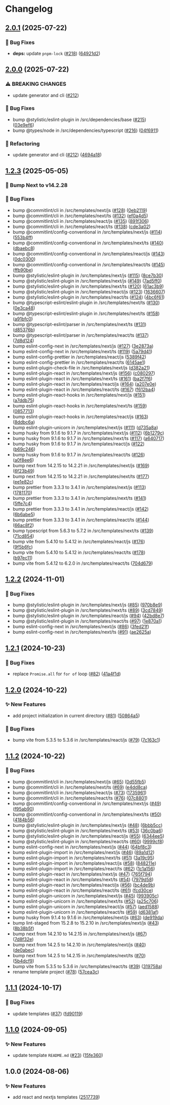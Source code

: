 # Changelog

## [2.0.1](https://github.com/FE-Midas-Consultores/create-midas-front/compare/v2.0.0...v2.0.1) (2025-07-22)


### 🐛 Bug Fixes

* **deps:** update `pnpm-lock` ([#218](https://github.com/FE-Midas-Consultores/create-midas-front/issues/218)) ([64921d2](https://github.com/FE-Midas-Consultores/create-midas-front/commit/64921d2328a1c156b80df8b539deba535c431f20))

## [2.0.0](https://github.com/FE-Midas-Consultores/create-midas-front/compare/v1.2.4...v2.0.0) (2025-07-22)


### ⚠ BREAKING CHANGES

* update generator and cli ([#212](https://github.com/FE-Midas-Consultores/create-midas-front/issues/212))

### 🐛 Bug Fixes

* bump @stylistic/eslint-plugin in /src/dependencies/base ([#215](https://github.com/FE-Midas-Consultores/create-midas-front/issues/215)) ([03e9ef6](https://github.com/FE-Midas-Consultores/create-midas-front/commit/03e9ef6121c50548ce2088ba2b5991c4b36093f8))
* bump @types/node in /src/dependencies/typescript ([#216](https://github.com/FE-Midas-Consultores/create-midas-front/issues/216)) ([04f6911](https://github.com/FE-Midas-Consultores/create-midas-front/commit/04f6911c113a022b0b955140e22a251136539163))


### 🔄 Refactoring

* update generator and cli ([#212](https://github.com/FE-Midas-Consultores/create-midas-front/issues/212)) ([4694a18](https://github.com/FE-Midas-Consultores/create-midas-front/commit/4694a1885dfdee391c3bf07d1ccf278c20bfab6d))

## [1.2.3](https://github.com/FE-Midas-Consultores/create-midas-front/compare/v1.2.2...v1.2.3) (2025-05-05)
### :rocket: Bump Next to v14.2.28

### 🐛 Bug Fixes

* bump @commitlint/cli in /src/templates/next/js ([#128](https://github.com/FE-Midas-Consultores/create-midas-front/issues/128)) ([0eb2119](https://github.com/FE-Midas-Consultores/create-midas-front/commit/0eb21194d0e22c1a07ae4f4ed9bdc73dc2e43544))
* bump @commitlint/cli in /src/templates/next/ts ([#132](https://github.com/FE-Midas-Consultores/create-midas-front/issues/132)) ([ef0a4d5](https://github.com/FE-Midas-Consultores/create-midas-front/commit/ef0a4d50d61772f29e148eec9557723939b5b466))
* bump @commitlint/cli in /src/templates/react/js ([#135](https://github.com/FE-Midas-Consultores/create-midas-front/issues/135)) ([891f306](https://github.com/FE-Midas-Consultores/create-midas-front/commit/891f30690895334395c44e60fe57acfba4461a29))
* bump @commitlint/cli in /src/templates/react/ts ([#138](https://github.com/FE-Midas-Consultores/create-midas-front/issues/138)) ([cde3a02](https://github.com/FE-Midas-Consultores/create-midas-front/commit/cde3a02ea44cf235dd0402748009f5ab26b878bc))
* bump @commitlint/config-conventional in /src/templates/next/js ([#114](https://github.com/FE-Midas-Consultores/create-midas-front/issues/114)) ([553b4ff](https://github.com/FE-Midas-Consultores/create-midas-front/commit/553b4ffa56a01cd00cbbb80dbb242ea91686319c))
* bump @commitlint/config-conventional in /src/templates/next/ts ([#140](https://github.com/FE-Midas-Consultores/create-midas-front/issues/140)) ([dbaebc8](https://github.com/FE-Midas-Consultores/create-midas-front/commit/dbaebc8fdd569c6f7b4fee31daf5290d3fd87306))
* bump @commitlint/config-conventional in /src/templates/react/js ([#143](https://github.com/FE-Midas-Consultores/create-midas-front/issues/143)) ([0dc0300](https://github.com/FE-Midas-Consultores/create-midas-front/commit/0dc0300ad764f43124a4e8cbc3e44766bc8997cc))
* bump @commitlint/config-conventional in /src/templates/react/ts ([#145](https://github.com/FE-Midas-Consultores/create-midas-front/issues/145)) ([ffb90be](https://github.com/FE-Midas-Consultores/create-midas-front/commit/ffb90be371b83c6dcd1db8a1e74caebc0f5a3f1b))
* bump @stylistic/eslint-plugin in /src/templates/next/js ([#115](https://github.com/FE-Midas-Consultores/create-midas-front/issues/115)) ([8ce7b30](https://github.com/FE-Midas-Consultores/create-midas-front/commit/8ce7b30ae85aae0c2506ee28c51d94a7a0b251fa))
* bump @stylistic/eslint-plugin in /src/templates/next/js ([#149](https://github.com/FE-Midas-Consultores/create-midas-front/issues/149)) ([7ad5ff0](https://github.com/FE-Midas-Consultores/create-midas-front/commit/7ad5ff01549b88e0b6db48791cbc3e539f4e557c))
* bump @stylistic/eslint-plugin in /src/templates/next/ts ([#120](https://github.com/FE-Midas-Consultores/create-midas-front/issues/120)) ([61ac3b9](https://github.com/FE-Midas-Consultores/create-midas-front/commit/61ac3b9efc3013e18f72284d73b1ea7822a41b58))
* bump @stylistic/eslint-plugin in /src/templates/react/js ([#123](https://github.com/FE-Midas-Consultores/create-midas-front/issues/123)) ([1636607](https://github.com/FE-Midas-Consultores/create-midas-front/commit/163660781638dde9e7e1966eec1f7d6e3d6514a3))
* bump @stylistic/eslint-plugin in /src/templates/react/ts ([#124](https://github.com/FE-Midas-Consultores/create-midas-front/issues/124)) ([4bc6f61](https://github.com/FE-Midas-Consultores/create-midas-front/commit/4bc6f61af2fc12052d7d91272bd5215c99cd6795))
* bump @typescript-eslint/eslint-plugin in /src/templates/next/ts ([#130](https://github.com/FE-Midas-Consultores/create-midas-front/issues/130)) ([0e3ca48](https://github.com/FE-Midas-Consultores/create-midas-front/commit/0e3ca48266b4920ec5a2247812008786714464b2))
* bump @typescript-eslint/eslint-plugin in /src/templates/next/ts ([#158](https://github.com/FE-Midas-Consultores/create-midas-front/issues/158)) ([a91bfc0](https://github.com/FE-Midas-Consultores/create-midas-front/commit/a91bfc0e30d16f803b0e9164efecb1fa871495ac))
* bump @typescript-eslint/parser in /src/templates/next/ts ([#131](https://github.com/FE-Midas-Consultores/create-midas-front/issues/131)) ([d85376b](https://github.com/FE-Midas-Consultores/create-midas-front/commit/d85376b95e2864e8f1440da39e3f86936318e2c7))
* bump @typescript-eslint/parser in /src/templates/react/ts ([#137](https://github.com/FE-Midas-Consultores/create-midas-front/issues/137)) ([7d8d124](https://github.com/FE-Midas-Consultores/create-midas-front/commit/7d8d12467003f96ef780d51d47dfd41b333c16ac))
* bump eslint-config-next in /src/templates/next/js ([#127](https://github.com/FE-Midas-Consultores/create-midas-front/issues/127)) ([3e2873a](https://github.com/FE-Midas-Consultores/create-midas-front/commit/3e2873ae2cea0907dd470a76dcd48ed0b9ec0ab2))
* bump eslint-config-next in /src/templates/next/ts ([#119](https://github.com/FE-Midas-Consultores/create-midas-front/issues/119)) ([5a79d41](https://github.com/FE-Midas-Consultores/create-midas-front/commit/5a79d41bb9ebb73f4c47aaa47cc2dfb60b7ce95e))
* bump eslint-config-prettier in /src/templates/react/js ([5389f42](https://github.com/FE-Midas-Consultores/create-midas-front/commit/5389f4204e332a502dd7c5b9cf02b274d72856f8))
* bump eslint-config-prettier in /src/templates/react/ts ([6145ae1](https://github.com/FE-Midas-Consultores/create-midas-front/commit/6145ae1bc0f5f07bd3cc57581e06f345429aa318))
* bump eslint-plugin-check-file in /src/templates/next/js ([d382a21](https://github.com/FE-Midas-Consultores/create-midas-front/commit/d382a21526386518437b6f2b4333340b34b052aa))
* bump eslint-plugin-react in /src/templates/next/js ([#156](https://github.com/FE-Midas-Consultores/create-midas-front/issues/156)) ([c080297](https://github.com/FE-Midas-Consultores/create-midas-front/commit/c080297e66caf461f2e37640308865911f2d3eed))
* bump eslint-plugin-react in /src/templates/next/ts ([#161](https://github.com/FE-Midas-Consultores/create-midas-front/issues/161)) ([ba2f7f6](https://github.com/FE-Midas-Consultores/create-midas-front/commit/ba2f7f6895a5bd4eca4a8e37bee268e55876f459))
* bump eslint-plugin-react in /src/templates/react/js ([#164](https://github.com/FE-Midas-Consultores/create-midas-front/issues/164)) ([a207e0e](https://github.com/FE-Midas-Consultores/create-midas-front/commit/a207e0ec08f7814aa07e163ca1b44610a5c9b3cc))
* bump eslint-plugin-react in /src/templates/react/ts ([#167](https://github.com/FE-Midas-Consultores/create-midas-front/issues/167)) ([f612ba4](https://github.com/FE-Midas-Consultores/create-midas-front/commit/f612ba40721d06785b4173583ac17656d936640c))
* bump eslint-plugin-react-hooks in /src/templates/next/js ([#151](https://github.com/FE-Midas-Consultores/create-midas-front/issues/151)) ([a7ddb75](https://github.com/FE-Midas-Consultores/create-midas-front/commit/a7ddb751e6f7a9b1747c7749852ec6d27193b2e8))
* bump eslint-plugin-react-hooks in /src/templates/next/ts ([#159](https://github.com/FE-Midas-Consultores/create-midas-front/issues/159)) ([0857713](https://github.com/FE-Midas-Consultores/create-midas-front/commit/0857713a69db69d49e230e7819d6da41b057239e))
* bump eslint-plugin-react-hooks in /src/templates/react/js ([#163](https://github.com/FE-Midas-Consultores/create-midas-front/issues/163)) ([8ddbc6a](https://github.com/FE-Midas-Consultores/create-midas-front/commit/8ddbc6a7614cd78966698da2a4bbef318cca3d43))
* bump eslint-plugin-unicorn in /src/templates/next/js ([#111](https://github.com/FE-Midas-Consultores/create-midas-front/issues/111)) ([d735a8a](https://github.com/FE-Midas-Consultores/create-midas-front/commit/d735a8a5e5a823c9e98dd24ab3cf1d20b5f27e5f))
* bump husky from 9.1.6 to 9.1.7 in /src/templates/next/js ([#112](https://github.com/FE-Midas-Consultores/create-midas-front/issues/112)) ([6b1279c](https://github.com/FE-Midas-Consultores/create-midas-front/commit/6b1279ce6ceb208531d065a56e8bf0f05118b32f))
* bump husky from 9.1.6 to 9.1.7 in /src/templates/next/ts ([#117](https://github.com/FE-Midas-Consultores/create-midas-front/issues/117)) ([a640717](https://github.com/FE-Midas-Consultores/create-midas-front/commit/a6407176f8789e3220e0032a526026c7e6ea6401))
* bump husky from 9.1.6 to 9.1.7 in /src/templates/react/js ([#122](https://github.com/FE-Midas-Consultores/create-midas-front/issues/122)) ([b69c246](https://github.com/FE-Midas-Consultores/create-midas-front/commit/b69c246bee1769603b78f0d3f4c462dac8e59103))
* bump husky from 9.1.6 to 9.1.7 in /src/templates/react/ts ([#126](https://github.com/FE-Midas-Consultores/create-midas-front/issues/126)) ([a0f8ee6](https://github.com/FE-Midas-Consultores/create-midas-front/commit/a0f8ee669f16b4800cc1c1c2d1af36406bc60314))
* bump next from 14.2.15 to 14.2.21 in /src/templates/next/js ([#169](https://github.com/FE-Midas-Consultores/create-midas-front/issues/169)) ([6f23b49](https://github.com/FE-Midas-Consultores/create-midas-front/commit/6f23b490af3948ab026d19a5829d33dcc5a12fca))
* bump next from 14.2.15 to 14.2.21 in /src/templates/next/ts ([#177](https://github.com/FE-Midas-Consultores/create-midas-front/issues/177)) ([ee1e82c](https://github.com/FE-Midas-Consultores/create-midas-front/commit/ee1e82c5c7ef1422824acc480afc7b5c121d0d3d))
* bump prettier from 3.3.3 to 3.4.1 in /src/templates/next/js ([#113](https://github.com/FE-Midas-Consultores/create-midas-front/issues/113)) ([1781170](https://github.com/FE-Midas-Consultores/create-midas-front/commit/178117058b02f2adde053c414b84e6972c8ed400))
* bump prettier from 3.3.3 to 3.4.1 in /src/templates/next/ts ([#141](https://github.com/FE-Midas-Consultores/create-midas-front/issues/141)) ([5ffe7c4](https://github.com/FE-Midas-Consultores/create-midas-front/commit/5ffe7c4080afc423b0e0c7b308ec407556aef8fe))
* bump prettier from 3.3.3 to 3.4.1 in /src/templates/react/js ([#142](https://github.com/FE-Midas-Consultores/create-midas-front/issues/142)) ([6b6abe5](https://github.com/FE-Midas-Consultores/create-midas-front/commit/6b6abe5da0f15d3d9e54ce48dbfc2632411081f0))
* bump prettier from 3.3.3 to 3.4.1 in /src/templates/react/ts ([#144](https://github.com/FE-Midas-Consultores/create-midas-front/issues/144)) ([66ac8f2](https://github.com/FE-Midas-Consultores/create-midas-front/commit/66ac8f255b472d75026b7f78212300187a55dc1d))
* bump typescript from 5.6.3 to 5.7.2 in /src/templates/next/ts ([#139](https://github.com/FE-Midas-Consultores/create-midas-front/issues/139)) ([71cd854](https://github.com/FE-Midas-Consultores/create-midas-front/commit/71cd8542678f88c1bb47e250b76453919e5d212a))
* bump vite from 5.4.10 to 5.4.12 in /src/templates/react/js ([#176](https://github.com/FE-Midas-Consultores/create-midas-front/issues/176)) ([9f5b6fc](https://github.com/FE-Midas-Consultores/create-midas-front/commit/9f5b6fc9372131358486f822fa5edf3ca45d3212))
* bump vite from 5.4.10 to 5.4.12 in /src/templates/react/ts ([#178](https://github.com/FE-Midas-Consultores/create-midas-front/issues/178)) ([b97ec11](https://github.com/FE-Midas-Consultores/create-midas-front/commit/b97ec11052348cf15230139c89a46ce9fdbef979))
* bump vite from 5.4.12 to 6.2.0 in /src/templates/react/ts ([704d679](https://github.com/FE-Midas-Consultores/create-midas-front/commit/704d67915bad304aba5e46a4c1735b48f8481b41))

## [1.2.2](https://github.com/FE-Midas-Consultores/create-midas-front/compare/v1.2.1...v1.2.2) (2024-11-01)


### 🐛 Bug Fixes

* bump @stylistic/eslint-plugin in /src/templates/next/js ([#85](https://github.com/FE-Midas-Consultores/create-midas-front/issues/85)) ([970b8e9](https://github.com/FE-Midas-Consultores/create-midas-front/commit/970b8e91d73ff414dc20c512e0d4f2d6581e15ea))
* bump @stylistic/eslint-plugin in /src/templates/next/ts ([#89](https://github.com/FE-Midas-Consultores/create-midas-front/issues/89)) ([3cd7849](https://github.com/FE-Midas-Consultores/create-midas-front/commit/3cd78490b335944d9b326c8431bcfcf664cbe137))
* bump @stylistic/eslint-plugin in /src/templates/react/js ([#94](https://github.com/FE-Midas-Consultores/create-midas-front/issues/94)) ([42bd8e7](https://github.com/FE-Midas-Consultores/create-midas-front/commit/42bd8e72df78bb0201e28f0b7e3360c7280413eb))
* bump @stylistic/eslint-plugin in /src/templates/react/ts ([#97](https://github.com/FE-Midas-Consultores/create-midas-front/issues/97)) ([1e870a1](https://github.com/FE-Midas-Consultores/create-midas-front/commit/1e870a18a6b9fc13760bde6f4f22a84f8c5596f4))
* bump eslint-config-next in /src/templates/next/js ([#86](https://github.com/FE-Midas-Consultores/create-midas-front/issues/86)) ([3fed21f](https://github.com/FE-Midas-Consultores/create-midas-front/commit/3fed21f35f9ef66372c66a5000818eeede4225b0))
* bump eslint-config-next in /src/templates/next/ts ([#91](https://github.com/FE-Midas-Consultores/create-midas-front/issues/91)) ([ae2625a](https://github.com/FE-Midas-Consultores/create-midas-front/commit/ae2625a9a3b8f72ee4389803f471bb19aea7519d))

## [1.2.1](https://github.com/FE-Midas-Consultores/create-midas-front/compare/v1.2.0...v1.2.1) (2024-10-23)


### 🐛 Bug Fixes

* replace `Promise.all` for `for of` loop ([#82](https://github.com/FE-Midas-Consultores/create-midas-front/issues/82)) ([41a4f1d](https://github.com/FE-Midas-Consultores/create-midas-front/commit/41a4f1dceb10cd07348ce2719178453925ea89e1))

## [1.2.0](https://github.com/FE-Midas-Consultores/create-midas-front/compare/v1.1.2...v1.2.0) (2024-10-22)


### ✨ New Features

* add project initialization in current directory ([#81](https://github.com/FE-Midas-Consultores/create-midas-front/issues/81)) ([50864a5](https://github.com/FE-Midas-Consultores/create-midas-front/commit/50864a5220f1db012d79a345fec7525a17cfb3e8))


### 🐛 Bug Fixes

* bump vite from 5.3.5 to 5.3.6 in /src/templates/react/js ([#79](https://github.com/FE-Midas-Consultores/create-midas-front/issues/79)) ([7c163c1](https://github.com/FE-Midas-Consultores/create-midas-front/commit/7c163c158efdc5f63e237fd51ba91b3a4b7e79b2))

## [1.1.2](https://github.com/FE-Midas-Consultores/create-midas-front/compare/v1.1.1...v1.1.2) (2024-10-22)


### 🐛 Bug Fixes

* bump @commitlint/cli in /src/templates/next/js ([#65](https://github.com/FE-Midas-Consultores/create-midas-front/issues/65)) ([0d55fb5](https://github.com/FE-Midas-Consultores/create-midas-front/commit/0d55fb595066972daa9df705774e33613673dc54))
* bump @commitlint/cli in /src/templates/next/ts ([#69](https://github.com/FE-Midas-Consultores/create-midas-front/issues/69)) ([e4dd8ca](https://github.com/FE-Midas-Consultores/create-midas-front/commit/e4dd8ca1d8d3d72c97f654cf05b4c86a32790d1f))
* bump @commitlint/cli in /src/templates/react/js ([#73](https://github.com/FE-Midas-Consultores/create-midas-front/issues/73)) ([1735961](https://github.com/FE-Midas-Consultores/create-midas-front/commit/173596144abfa044ae16e49c25a3fe12d3e6f7b6))
* bump @commitlint/cli in /src/templates/react/ts ([#76](https://github.com/FE-Midas-Consultores/create-midas-front/issues/76)) ([07c8801](https://github.com/FE-Midas-Consultores/create-midas-front/commit/07c8801615f58eb8a1ad820b069abf244fb36d4c))
* bump @commitlint/config-conventional in /src/templates/next/js ([#49](https://github.com/FE-Midas-Consultores/create-midas-front/issues/49)) ([f95ab90](https://github.com/FE-Midas-Consultores/create-midas-front/commit/f95ab902fdf5e4dd5bc3efc09165e279cd677a84))
* bump @commitlint/config-conventional in /src/templates/next/ts ([#50](https://github.com/FE-Midas-Consultores/create-midas-front/issues/50)) ([4184b56](https://github.com/FE-Midas-Consultores/create-midas-front/commit/4184b565fece00d3421c43bf73d73cbd3fff2092))
* bump @stylistic/eslint-plugin in /src/templates/next/js ([#48](https://github.com/FE-Midas-Consultores/create-midas-front/issues/48)) ([6bbb5cc](https://github.com/FE-Midas-Consultores/create-midas-front/commit/6bbb5cc82404bbac63e91e32d12c839d8806426f))
* bump @stylistic/eslint-plugin in /src/templates/next/ts ([#53](https://github.com/FE-Midas-Consultores/create-midas-front/issues/53)) ([36c0ba6](https://github.com/FE-Midas-Consultores/create-midas-front/commit/36c0ba6be1b1666ac23f5a1134078047e6c53993))
* bump @stylistic/eslint-plugin in /src/templates/react/js ([#55](https://github.com/FE-Midas-Consultores/create-midas-front/issues/55)) ([6344ee5](https://github.com/FE-Midas-Consultores/create-midas-front/commit/6344ee55574dbfabf86579f4f84dd6f326868f29))
* bump @stylistic/eslint-plugin in /src/templates/react/ts ([#60](https://github.com/FE-Midas-Consultores/create-midas-front/issues/60)) ([9999cf8](https://github.com/FE-Midas-Consultores/create-midas-front/commit/9999cf88ab11d38d12bfc87c14a7e408c3e31ee5))
* bump eslint-config-next in /src/templates/next/js ([#44](https://github.com/FE-Midas-Consultores/create-midas-front/issues/44)) ([64bf8c3](https://github.com/FE-Midas-Consultores/create-midas-front/commit/64bf8c3877cbb8173ac373fb03567aa14ad37ac4))
* bump eslint-plugin-import in /src/templates/next/js ([#46](https://github.com/FE-Midas-Consultores/create-midas-front/issues/46)) ([89a1d12](https://github.com/FE-Midas-Consultores/create-midas-front/commit/89a1d120449ff5d45d6f82f5f36b13302c2961e8))
* bump eslint-plugin-import in /src/templates/next/ts ([#51](https://github.com/FE-Midas-Consultores/create-midas-front/issues/51)) ([3a19c95](https://github.com/FE-Midas-Consultores/create-midas-front/commit/3a19c957df82e67e109e5859c0872d0bc9c46e84))
* bump eslint-plugin-import in /src/templates/react/js ([#58](https://github.com/FE-Midas-Consultores/create-midas-front/issues/58)) ([848211e](https://github.com/FE-Midas-Consultores/create-midas-front/commit/848211e370270a657abb42a62ff2d52fff3f71cb))
* bump eslint-plugin-import in /src/templates/react/ts ([#62](https://github.com/FE-Midas-Consultores/create-midas-front/issues/62)) ([1c1a156](https://github.com/FE-Midas-Consultores/create-midas-front/commit/1c1a156453ea0a0cd4fa02294098d34d50cf69ae))
* bump eslint-plugin-react in /src/templates/next/js ([#47](https://github.com/FE-Midas-Consultores/create-midas-front/issues/47)) ([765f794](https://github.com/FE-Midas-Consultores/create-midas-front/commit/765f794688a0a6e5ca9bac844d3ebb342221903a))
* bump eslint-plugin-react in /src/templates/next/ts ([#54](https://github.com/FE-Midas-Consultores/create-midas-front/issues/54)) ([7979d58](https://github.com/FE-Midas-Consultores/create-midas-front/commit/7979d580097cdf19f253476fc987d08ec78d6b11))
* bump eslint-plugin-react in /src/templates/react/js ([#56](https://github.com/FE-Midas-Consultores/create-midas-front/issues/56)) ([bc4de9b](https://github.com/FE-Midas-Consultores/create-midas-front/commit/bc4de9bdd101fcba159eda67c8672bde12680e2d))
* bump eslint-plugin-react in /src/templates/react/ts ([#61](https://github.com/FE-Midas-Consultores/create-midas-front/issues/61)) ([fcd30ce](https://github.com/FE-Midas-Consultores/create-midas-front/commit/fcd30ce13523a3c8405c1d504e272b2778a3e8dd))
* bump eslint-plugin-unicorn in /src/templates/next/js ([#45](https://github.com/FE-Midas-Consultores/create-midas-front/issues/45)) ([993905c](https://github.com/FE-Midas-Consultores/create-midas-front/commit/993905c21a64b7f8da7dc7d780b760fb4dd66d82))
* bump eslint-plugin-unicorn in /src/templates/next/ts ([#52](https://github.com/FE-Midas-Consultores/create-midas-front/issues/52)) ([a25c706](https://github.com/FE-Midas-Consultores/create-midas-front/commit/a25c7065d34fa19093c58570b13a699b669fb4d2))
* bump eslint-plugin-unicorn in /src/templates/react/js ([#57](https://github.com/FE-Midas-Consultores/create-midas-front/issues/57)) ([aed1588](https://github.com/FE-Midas-Consultores/create-midas-front/commit/aed1588a204434394c7b795262442502cf5fc84c))
* bump eslint-plugin-unicorn in /src/templates/react/ts ([#59](https://github.com/FE-Midas-Consultores/create-midas-front/issues/59)) ([d6381af](https://github.com/FE-Midas-Consultores/create-midas-front/commit/d6381af196bc0a55c6182bb5312f1f67734edcc0))
* bump husky from 9.1.4 to 9.1.6 in /src/templates/next/js ([#63](https://github.com/FE-Midas-Consultores/create-midas-front/issues/63)) ([de919da](https://github.com/FE-Midas-Consultores/create-midas-front/commit/de919da1cf21ed37202c389acca8256f8bf42407))
* bump lint-staged from 15.2.8 to 15.2.10 in /src/templates/next/js ([#43](https://github.com/FE-Midas-Consultores/create-midas-front/issues/43)) ([8b38b5f](https://github.com/FE-Midas-Consultores/create-midas-front/commit/8b38b5fc17e1dc4b44fa4b6238ac771f9554c0b3))
* bump next from 14.2.10 to 14.2.15 in /src/templates/next/js ([#67](https://github.com/FE-Midas-Consultores/create-midas-front/issues/67)) ([7d8f32e](https://github.com/FE-Midas-Consultores/create-midas-front/commit/7d8f32e379f1d8e520dc03bbff5d6ecd97e8d672))
* bump next from 14.2.5 to 14.2.10 in /src/templates/next/js ([#40](https://github.com/FE-Midas-Consultores/create-midas-front/issues/40)) ([de0abec](https://github.com/FE-Midas-Consultores/create-midas-front/commit/de0abec4cd2c57c2c1d97ba886249ee441642e7d))
* bump next from 14.2.5 to 14.2.15 in /src/templates/next/ts ([#70](https://github.com/FE-Midas-Consultores/create-midas-front/issues/70)) ([5b4dcf9](https://github.com/FE-Midas-Consultores/create-midas-front/commit/5b4dcf998c0c67aa7d75f4ba599d330c857813b8))
* bump vite from 5.3.5 to 5.3.6 in /src/templates/react/ts ([#39](https://github.com/FE-Midas-Consultores/create-midas-front/issues/39)) ([319758a](https://github.com/FE-Midas-Consultores/create-midas-front/commit/319758ad69513c0c34b289c3c8266594bcb57b35))
* rename template project ([#78](https://github.com/FE-Midas-Consultores/create-midas-front/issues/78)) ([57cea3c](https://github.com/FE-Midas-Consultores/create-midas-front/commit/57cea3c47d9a669dc3727c210f1544c7d2ff5c48))

## [1.1.1](https://github.com/FE-Midas-Consultores/create-midas-front/compare/v1.1.0...v1.1.1) (2024-10-17)


### 🐛 Bug Fixes

* update templates ([#37](https://github.com/FE-Midas-Consultores/create-midas-front/issues/37)) ([fd90119](https://github.com/FE-Midas-Consultores/create-midas-front/commit/fd90119fd84a04b636378caa479f93243b014c94))

## [1.1.0](https://github.com/Midas-Consultores/create-midas-front/compare/v1.0.0...v1.1.0) (2024-09-05)


### ✨ New Features

* update template `README.md` ([#23](https://github.com/Midas-Consultores/create-midas-front/issues/23)) ([15fe360](https://github.com/Midas-Consultores/create-midas-front/commit/15fe36051ca3374d98f45abbbf8c64a70a8d6fbe))

## 1.0.0 (2024-08-06)


### ✨ New Features

* add react and nextjs templates ([2517739](https://github.com/Midas-Consultores/create-midas-front/commit/25177398c9da98d1f2d68ac4ce45df3e33191ac9))
